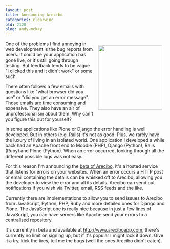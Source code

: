 ```yaml
---
layout: post
title: Announcing Arecibo
categories: clearwind
old: 2128
blog: andy-mckay
---
```

<img src="http://media.areciboapp.com/img/pictures/pic02.png" style="float: right; padding: 1em" width="200px" />
<p>One of the problems I find annoying in web development is the bug reports from users. It could be your application has gone live, or it's still going through testing. But feedback tends to be vague "I clicked this and it didn't work" or some such.</p>
<p>There often follows a few emails with questions like "what browser did you use" or "did you get an error message". Those emails are time consuming and expensive. They also have an air of unprofessionalism about them. Why can't you figure this out for yourself?</p>

<p>In some applications like Plone or Django the error handling is well developed. But in others (e.g. Rails) it's not as good. Plus, we rarely have the luxury of living in an isolated world. One application I developed a while back had an Apache front end to Moodle (PHP), Django (Python), Rails (Ruby) and Plone (Python). When an error occurred, looking through all the different possible logs was not easy.</p>

<p>For this reason I'm announcing the <a href="http://www.areciboapp.com">beta of Arecibo</a>. It's a hosted service that listens for errors on your websites. When an error occurs a HTTP post or email containing the details can be whisked off to Arecibo, allowing you the developer to view the error and all its details. Arecibo can send out notifications if you wish via Twitter, email, RSS feeds and the like.</p>

<p>Currently there are implementations to allow you to send issues to Arecibo from JavaScript, Python, PHP, Ruby and more detailed ones for Django and Plone. The JavaScript one is really nice because in just a few lines of JavaScript, you can have servers like Apache send your errors to a centralised repository.</p>
<p>It's currently in beta and available at <a href="http://www.areciboapp.com">http://www.areciboapp.com</a>, there's currently no limit on signing up, but if it's popular I might lock it down. Give it a try, kick the tires, tell me the bugs (well the ones Arecibo didn't catch).</p>                 